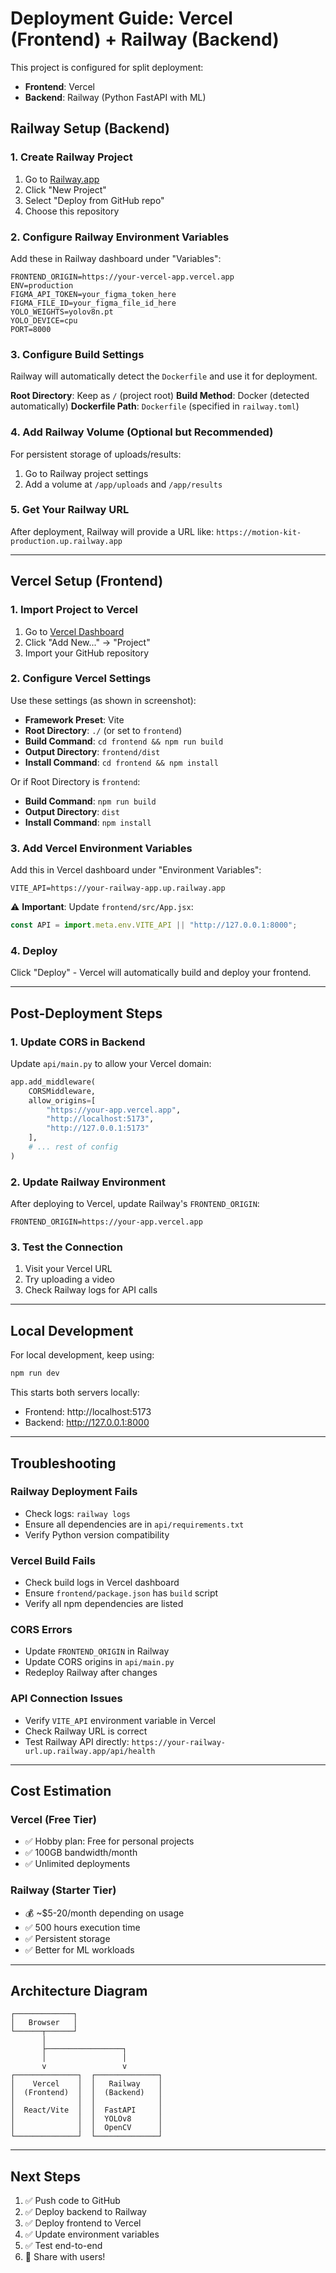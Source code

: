 # Deployment Guide: Vercel (Frontend) + Railway (Backend)

This project is configured for split deployment:
- **Frontend**: Vercel
- **Backend**: Railway (Python FastAPI with ML)

## Railway Setup (Backend)

### 1. Create Railway Project
1. Go to [Railway.app](https://railway.app)
2. Click "New Project"
3. Select "Deploy from GitHub repo"
4. Choose this repository

### 2. Configure Railway Environment Variables

Add these in Railway dashboard under "Variables":

```
FRONTEND_ORIGIN=https://your-vercel-app.vercel.app
ENV=production
FIGMA_API_TOKEN=your_figma_token_here
FIGMA_FILE_ID=your_figma_file_id_here
YOLO_WEIGHTS=yolov8n.pt
YOLO_DEVICE=cpu
PORT=8000
```

### 3. Configure Build Settings

Railway will automatically detect the `Dockerfile` and use it for deployment.

**Root Directory**: Keep as `/` (project root)
**Build Method**: Docker (detected automatically)
**Dockerfile Path**: `Dockerfile` (specified in `railway.toml`)

### 4. Add Railway Volume (Optional but Recommended)

For persistent storage of uploads/results:
1. Go to Railway project settings
2. Add a volume at `/app/uploads` and `/app/results`

### 5. Get Your Railway URL

After deployment, Railway will provide a URL like:
`https://motion-kit-production.up.railway.app`

---

## Vercel Setup (Frontend)

### 1. Import Project to Vercel
1. Go to [Vercel Dashboard](https://vercel.com/dashboard)
2. Click "Add New..." → "Project"
3. Import your GitHub repository

### 2. Configure Vercel Settings

Use these settings (as shown in screenshot):

- **Framework Preset**: Vite
- **Root Directory**: `./` (or set to `frontend`)
- **Build Command**: `cd frontend && npm run build`
- **Output Directory**: `frontend/dist`
- **Install Command**: `cd frontend && npm install`

Or if Root Directory is `frontend`:
- **Build Command**: `npm run build`
- **Output Directory**: `dist`
- **Install Command**: `npm install`

### 3. Add Vercel Environment Variables

Add this in Vercel dashboard under "Environment Variables":

```
VITE_API=https://your-railway-app.up.railway.app
```

⚠️ **Important**: Update `frontend/src/App.jsx`:

```javascript
const API = import.meta.env.VITE_API || "http://127.0.0.1:8000";
```

### 4. Deploy

Click "Deploy" - Vercel will automatically build and deploy your frontend.

---

## Post-Deployment Steps

### 1. Update CORS in Backend

Update `api/main.py` to allow your Vercel domain:

```python
app.add_middleware(
    CORSMiddleware,
    allow_origins=[
        "https://your-app.vercel.app",
        "http://localhost:5173",
        "http://127.0.0.1:5173"
    ],
    # ... rest of config
)
```

### 2. Update Railway Environment

After deploying to Vercel, update Railway's `FRONTEND_ORIGIN`:
```
FRONTEND_ORIGIN=https://your-app.vercel.app
```

### 3. Test the Connection

1. Visit your Vercel URL
2. Try uploading a video
3. Check Railway logs for API calls

---

## Local Development

For local development, keep using:
```bash
npm run dev
```

This starts both servers locally:
- Frontend: http://localhost:5173
- Backend: http://127.0.0.1:8000

---

## Troubleshooting

### Railway Deployment Fails
- Check logs: `railway logs`
- Ensure all dependencies are in `api/requirements.txt`
- Verify Python version compatibility

### Vercel Build Fails
- Check build logs in Vercel dashboard
- Ensure `frontend/package.json` has `build` script
- Verify all npm dependencies are listed

### CORS Errors
- Update `FRONTEND_ORIGIN` in Railway
- Update CORS origins in `api/main.py`
- Redeploy Railway after changes

### API Connection Issues
- Verify `VITE_API` environment variable in Vercel
- Check Railway URL is correct
- Test Railway API directly: `https://your-railway-url.up.railway.app/api/health`

---

## Cost Estimation

### Vercel (Free Tier)
- ✅ Hobby plan: Free for personal projects
- ✅ 100GB bandwidth/month
- ✅ Unlimited deployments

### Railway (Starter Tier)
- 💰 ~$5-20/month depending on usage
- ✅ 500 hours execution time
- ✅ Persistent storage
- ✅ Better for ML workloads

---

## Architecture Diagram

```
┌─────────────┐
│   Browser   │
└──────┬──────┘
       │
       ├─────────────────┐
       │                 │
       v                 v
┌──────────────┐  ┌──────────────┐
│    Vercel    │  │   Railway    │
│  (Frontend)  │  │  (Backend)   │
│              │  │              │
│  React/Vite  │  │  FastAPI     │
│              │  │  YOLOv8      │
│              │  │  OpenCV      │
└──────────────┘  └──────────────┘
```

---

## Next Steps

1. ✅ Push code to GitHub
2. ✅ Deploy backend to Railway
3. ✅ Deploy frontend to Vercel
4. ✅ Update environment variables
5. ✅ Test end-to-end
6. 🎉 Share with users!

